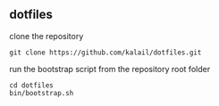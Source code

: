 dotfiles
--------

clone the repository

    git clone https://github.com/kalail/dotfiles.git

run the bootstrap script from the repository root folder

    cd dotfiles
    bin/bootstrap.sh
